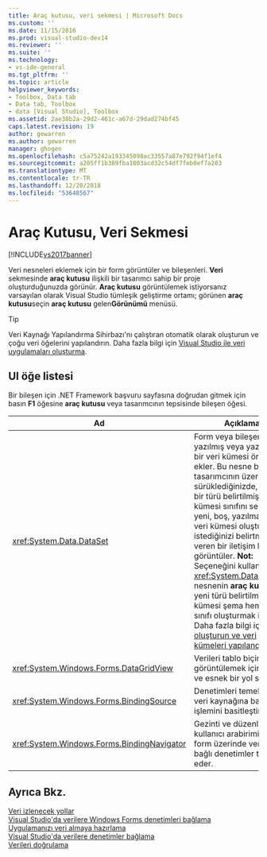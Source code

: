 ```yaml
---
title: Araç kutusu, veri sekmesi | Microsoft Docs
ms.custom: ''
ms.date: 11/15/2016
ms.prod: visual-studio-dev14
ms.reviewer: ''
ms.suite: ''
ms.technology:
- vs-ide-general
ms.tgt_pltfrm: ''
ms.topic: article
helpviewer_keywords:
- Toolbox, Data tab
- Data tab, Toolbox
- data [Visual Studio], Toolbox
ms.assetid: 2ae38b2a-29d2-461c-a67d-29dad274bf45
caps.latest.revision: 19
author: gewarren
ms.author: gewarren
manager: ghogen
ms.openlocfilehash: c5a75242a193345098ac33557a87e792f94f1ef4
ms.sourcegitcommit: a205ff1b389fba1803acd32c54df7feb0ef7a203
ms.translationtype: MT
ms.contentlocale: tr-TR
ms.lasthandoff: 12/20/2018
ms.locfileid: "53648567"
---
```

# <a name="toolbox-data-tab"></a>Araç Kutusu, Veri Sekmesi
[!INCLUDE[vs2017banner](../../includes/vs2017banner.md)]

  
Veri nesneleri eklemek için bir form görüntüler ve bileşenleri. **Veri** sekmesinde **araç kutusu** ilişkili bir tasarımcı sahip bir proje oluşturduğunuzda görünür. **Araç kutusu** görüntülemek istiyorsanız varsayılan olarak Visual Studio tümleşik geliştirme ortamı; görünen **araç kutusu**seçin **araç kutusu** gelen**Görünümü** menüsü.  
  
> [!TIP]
>  Veri Kaynağı Yapılandırma Sihirbazı'nı çalıştıran otomatik olarak oluşturun ve çoğu veri öğelerini yapılandırın. Daha fazla bilgi için [Visual Studio ile veri uygulamaları oluşturma](http://msdn.microsoft.com/en-us/28edce21-220a-484c-b461-a75b0232d293).  
  
## <a name="ui-element-list"></a>UI öğe listesi  
 Bir bileşen için .NET Framework başvuru sayfasına doğrudan gitmek için basın **F1** öğesine **araç kutusu** veya tasarımcının tepsisinde bileşen öğesi.  
  
|Ad|Açıklama|  
|----------|-----------------|  
|<xref:System.Data.DataSet>|Form veya bileşen için yazılmış veya yazılmamış bir veri kümesi örneği ekler. Bu nesne bir tasarımcının üzerine sürüklediğinizde, var olan bir türü belirtilmiş veri kümesi sınıfını seçin veya yeni, boş, yazılmamış bir veri kümesi oluşturmak istediğinizi belirtmek izin veren bir iletişim kutusu görüntüler. **Not:**  Seçeneğini kullanmaz <xref:System.Data.DataSet> nesnenin **araç kutusu** yeni türü belirtilmiş veri kümesi şema hem de sınıfı oluşturmak için. Daha fazla bilgi için [oluşturun ve veri kümeleri yapılandırma](../../data-tools/create-and-configure-datasets-in-visual-studio.md).|  
|<xref:System.Windows.Forms.DataGridView>|Verileri tablo biçiminde görüntülemek için güçlü ve esnek bir yol sağlar.|  
|<xref:System.Windows.Forms.BindingSource>|Denetimleri temel alınan veri kaynağına bağlama işlemini basitleştirir.|  
|<xref:System.Windows.Forms.BindingNavigator>|Gezinti ve düzenleme için kullanıcı arabirimi (UI) bir form üzerinde verilere bağlı denetimler temsil eder.|  
  
## <a name="see-also"></a>Ayrıca Bkz.  
 [Veri izlenecek yollar](http://msdn.microsoft.com/library/15a88fb8-3bee-4962-914d-7a1f8bd40ec4)   
 [Visual Studio'da verilere Windows Forms denetimleri bağlama](../../data-tools/bind-windows-forms-controls-to-data-in-visual-studio.md)   
 [Uygulamanızı veri almaya hazırlama](http://msdn.microsoft.com/library/c17bdb7e-c234-4f2f-9582-5e55c27356ad)   
 [Visual Studio'da verilere denetimler bağlama](../../data-tools/bind-controls-to-data-in-visual-studio.md)   
 [Verileri doğrulama](http://msdn.microsoft.com/library/b3a9ee4e-5d4d-4411-9c56-c811f2b4ee7e)   